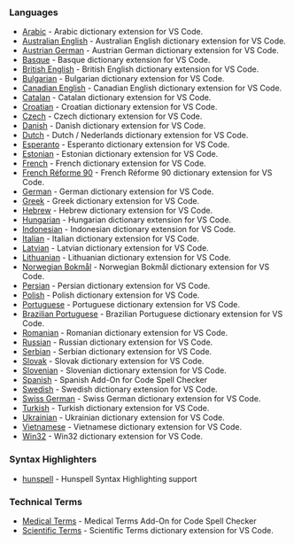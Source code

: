 ### Languages

- [Arabic](extensions/arabic#readme) - Arabic dictionary extension for VS Code.
- [Australian English](extensions/australian-english#readme) - Australian English dictionary extension for VS Code.
- [Austrian German](extensions/austrian-german#readme) - Austrian German dictionary extension for VS Code.
- [Basque](extensions/basque#readme) - Basque dictionary extension for VS Code.
- [British English](extensions/british-english#readme) - British English dictionary extension for VS Code.
- [Bulgarian](extensions/bulgarian#readme) - Bulgarian dictionary extension for VS Code.
- [Canadian English](extensions/canadian-english#readme) - Canadian English dictionary extension for VS Code.
- [Catalan](extensions/catalan#readme) - Catalan dictionary extension for VS Code.
- [Croatian](extensions/croatian#readme) - Croatian dictionary extension for VS Code.
- [Czech](extensions/czech#readme) - Czech dictionary extension for VS Code.
- [Danish](extensions/danish#readme) - Danish dictionary extension for VS Code.
- [Dutch](extensions/dutch#readme) - Dutch / Nederlands dictionary extension for VS Code.
- [Esperanto](extensions/esperanto#readme) - Esperanto dictionary extension for VS Code.
- [Estonian](extensions/estonian#readme) - Estonian dictionary extension for VS Code.
- [French](extensions/french#readme) - French dictionary extension for VS Code.
- [French Réforme 90](extensions/french-reforme#readme) - French Réforme 90 dictionary extension for VS Code.
- [German](extensions/german#readme) - German dictionary extension for VS Code.
- [Greek](extensions/greek#readme) - Greek dictionary extension for VS Code.
- [Hebrew](extensions/hebrew#readme) - Hebrew dictionary extension for VS Code.
- [Hungarian](extensions/hungarian#readme) - Hungarian dictionary extension for VS Code.
- [Indonesian](extensions/indonesian#readme) - Indonesian dictionary extension for VS Code.
- [Italian](extensions/italian#readme) - Italian dictionary extension for VS Code.
- [Latvian](extensions/latvian#readme) - Latvian dictionary extension for VS Code.
- [Lithuanian](extensions/lithuanian#readme) - Lithuanian dictionary extension for VS Code.
- [Norwegian Bokmål](extensions/norwegian-bokmal#readme) - Norwegian Bokmål dictionary extension for VS Code.
- [Persian](extensions/persian#readme) - Persian dictionary extension for VS Code.
- [Polish](extensions/polish#readme) - Polish dictionary extension for VS Code.
- [Portuguese](extensions/portuguese#readme) - Portuguese dictionary extension for VS Code.
- [Brazilian Portuguese](extensions/portuguese-brazilian#readme) - Brazilian Portuguese dictionary extension for VS Code.
- [Romanian](extensions/romanian#readme) - Romanian dictionary extension for VS Code.
- [Russian](extensions/russian#readme) - Russian dictionary extension for VS Code.
- [Serbian](extensions/serbian#readme) - Serbian dictionary extension for VS Code.
- [Slovak](extensions/slovak#readme) - Slovak dictionary extension for VS Code.
- [Slovenian](extensions/slovenian#readme) - Slovenian dictionary extension for VS Code.
- [Spanish](extensions/spanish#readme) - Spanish Add-On for Code Spell Checker
- [Swedish](extensions/swedish#readme) - Swedish dictionary extension for VS Code.
- [Swiss German](extensions/swiss-german#readme) - Swiss German dictionary extension for VS Code.
- [Turkish](extensions/turkish#readme) - Turkish dictionary extension for VS Code.
- [Ukrainian](extensions/ukrainian#readme) - Ukrainian dictionary extension for VS Code.
- [Vietnamese](extensions/vietnamese#readme) - Vietnamese dictionary extension for VS Code.
- [Win32](extensions/win32#readme) - Win32 dictionary extension for VS Code.

### Syntax Highlighters

- [hunspell](extensions/hunspell-syntax#readme) - Hunspell Syntax Highlighting support

### Technical Terms

- [Medical Terms](extensions/medical-terms#readme) - Medical Terms Add-On for Code Spell Checker
- [Scientific Terms](extensions/scientific-terms#readme) - Scientific Terms dictionary extension for VS Code.
